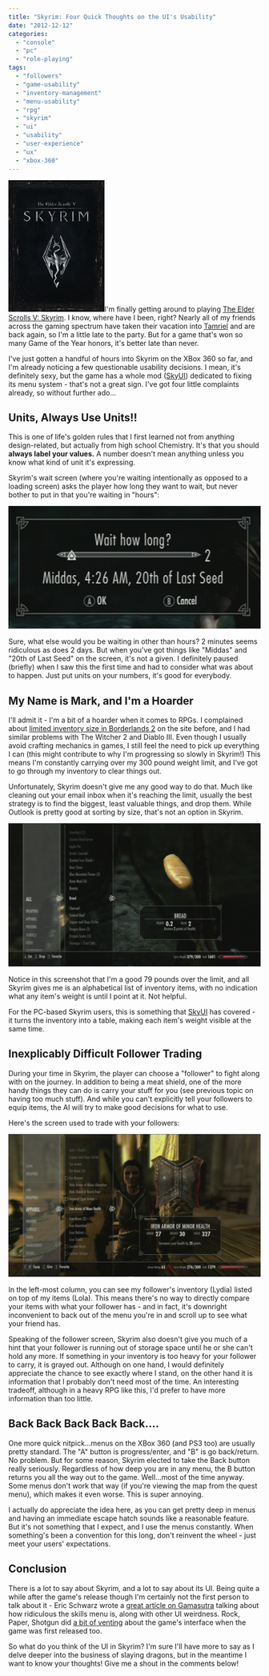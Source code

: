 ```yaml
---
title: "Skyrim: Four Quick Thoughts on the UI's Usability"
date: "2012-12-12"
categories: 
  - "console"
  - "pc"
  - "role-playing"
tags: 
  - "followers"
  - "game-usability"
  - "inventory-management"
  - "menu-usability"
  - "rpg"
  - "skyrim"
  - "ui"
  - "usability"
  - "user-experience"
  - "ux"
  - "xbox-360"
---
```


[![The Elder Scrolls V: Skyrim logo](images/skyrim-logo.jpeg "skyrim logo")](http://www.thatgamesux.com/wp-content/uploads/2012/12/skyrim-logo.jpeg)I'm finally getting around to playing [The Elder Scrolls V: Skyrim](http://en.wikipedia.org/wiki/The_Elder_Scrolls_V:_Skyrim). I know, where have I been, right? Nearly all of my friends across the gaming spectrum have taken their vacation into [Tamriel](http://elderscrolls.wikia.com/wiki/Tamriel) and are back again, so I'm a little late to the party. But for a game that's won so many Game of the Year honors, it's better late than never.

I've just gotten a handful of hours into Skyrim on the XBox 360 so far, and I'm already noticing a few questionable usability decisions. I mean, it's definitely sexy, but the game has a whole mod ([SkyUI](http://skyrim.nexusmods.com/mods/3863)) dedicated to fixing its menu system - that's not a great sign. I've got four little complaints already, so without further ado...

## Units, Always Use Units!!

This is one of life's golden rules that I first learned not from anything design-related, but actually from high school Chemistry. It's that you should **always label your values.** A number doesn't mean anything unless you know what kind of unit it's expressing.

Skyrim's wait screen (where you're waiting intentionally as opposed to a loading screen) asks the player how long they want to wait, but never bother to put in that you're waiting in "hours":

[![Skyrim's wait screen doesn't have units indicating how long you'll wait](images/wait-screen_crop.jpg "Skyrim's wait screen")](http://www.thatgamesux.com/wp-content/uploads/2012/12/wait-screen_crop.jpg)

Sure, what else would you be waiting in other than hours? 2 minutes seems ridiculous as does 2 days. But when you've got things like "Middas" and "20th of Last Seed" on the screen, it's not a given. I definitely paused (briefly) when I saw this the first time and had to consider what was about to happen. Just put units on your numbers, it's good for everybody.

## My Name is Mark, and I'm a Hoarder

I'll admit it - I'm a bit of a hoarder when it comes to RPGs. I complained about [limited inventory size in Borderlands 2](http://www.thatgamesux.com/borderlands-2-can-there-be-too-much-loot/) on the site before, and I had similar problems with The Witcher 2 and Diablo III. Even though I usually avoid crafting mechanics in games, I still feel the need to pick up everything I can (this might contribute to why I'm progressing so slowly in Skyrim!) This means I'm constantly carrying over my 300 pound weight limit, and I've got to go through my inventory to clear things out.

Unfortunately, Skyrim doesn't give me any good way to do that. Much like cleaning out your email inbox when it's reaching the limit, usually the best strategy is to find the biggest, least valuable things, and drop them. While Outlook is pretty good at sorting by size, that's not an option in Skyrim.

[![My Skyrim inventory is full, and I can't sort by size.](images/full_inventory-1024x580.jpg "full_inventory")](http://www.thatgamesux.com/wp-content/uploads/2012/12/full_inventory.jpg)

Notice in this screenshot that I'm a good 79 pounds over the limit, and all Skyrim gives me is an alphabetical list of inventory items, with no indication what any item's weight is until I point at it. Not helpful.

For the PC-based Skyrim users, this is something that [SkyUI](http://skyrim.nexusmods.com/mods/3863) has covered - it turns the inventory into a table, making each item's weight visible at the same time.

## Inexplicably Difficult Follower Trading

During your time in Skyrim, the player can choose a "follower" to fight along with on the journey. In addition to being a meat shield, one of the more handy things they can do is carry your stuff for you (see previous topic on having too much stuff). And while you can't explicitly tell your followers to equip items, the AI will try to make good decisions for what to use.

Here's the screen used to trade with your followers:

[![Skyrim's menu for trading with your follower](images/follower_menu-1024x580.jpg "follower_menu")](http://www.thatgamesux.com/wp-content/uploads/2012/12/follower_menu.jpg)

In the left-most column, you can see my follower's inventory (Lydia) listed on top of my items (Lola). This means there's no way to directly compare your items with what your follower has - and in fact, it's downright inconvenient to back out of the menu you're in and scroll up to see what your friend has.

Speaking of the follower screen, Skyrim also doesn't give you much of a hint that your follower is running out of storage space until he or she can't hold any more. If something in your inventory is too heavy for your follower to carry, it is grayed out. Although on one hand, I would definitely appreciate the chance to see exactly where I stand, on the other hand it is information that I probably don't need most of the time. An interesting tradeoff, although in a heavy RPG like this, I'd prefer to have more information than too little.

## Back Back Back Back Back....

One more quick nitpick...menus on the XBox 360 (and PS3 too) are usually pretty standard. The "A" button is progress/enter, and "B" is go back/return. No problem. But for some reason, Skyrim elected to take the Back button really seriously. Regardless of how deep you are in any menu, the B button returns you all the way out to the game. Well...most of the time anyway. Some menus don't work that way (if you're viewing the map from the quest menu), which makes it even worse. This is super annoying.

I actually do appreciate the idea here, as you can get pretty deep in menus and having an immediate escape hatch sounds like a reasonable feature. But it's not something that I expect, and I use the menus constantly. When something's been a convention for this long, don't reinvent the wheel - just meet your users' expectations.

## Conclusion

There is a lot to say about Skyrim, and a lot to say about its UI. Being quite a while after the game's release though I'm certainly not the first person to talk about it - Eric Schwarz wrote a [great article on Gamasutra](http://www.gamasutra.com/blogs/EricSchwarz/20111114/8890/User_Interface_Analysis_Skyrim.php) talking about how ridiculous the skills menu is, along with other UI weirdness. Rock, Paper, Shotgun did [a bit of venting](http://www.rockpapershotgun.com/2011/11/14/user-interfarce-skyrims-silly-choices/) about the game's interface when the game was first released too.

So what do you think of the UI in Skyrim? I'm sure I'll have more to say as I delve deeper into the business of slaying dragons, but in the meantime I want to know your thoughts! Give me a shout in the comments below!
